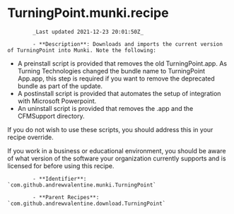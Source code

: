 # TurningPoint.munki.recipe

            _Last updated 2021-12-23 20:01:50Z_

            - **Description**: Downloads and imports the current version of TurningPoint into Munki. Note the following:

- A preinstall script is provided that removes the old TurningPoint.app. As Turning Technologies changed the bundle name to TurningPoint App.app, this step is required if you want to remove the deprecated bundle as part of the update.
- A postinstall script is provided that automates the setup of integration with Microsoft Powerpoint.
- An uninstall script is provided that removes the .app and the CFMSupport directory.

If you do not wish to use these scripts, you should address this in your recipe override.

If you work in a business or educational environment, you should be aware of what version of the software your organization currently supports and is licensed for before using this recipe.

            - **Identifier**: `com.github.andrewvalentine.munki.TurningPoint`

            - **Parent Recipes**: `com.github.andrewvalentine.download.TurningPoint`
